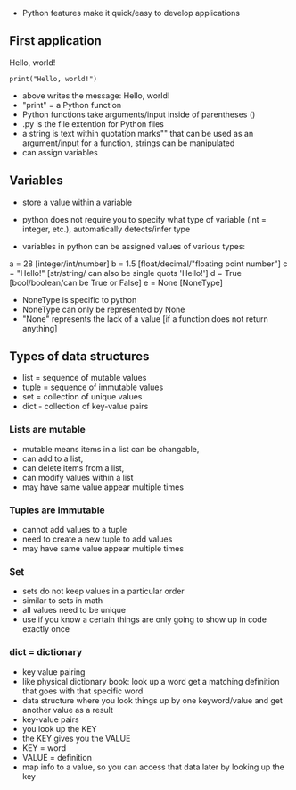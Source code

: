 - Python features make it quick/easy to develop applications


## First application

Hello, world!

	print("Hello, world!")

- above writes the message: Hello, world!
- "print" = a Python function
- Python functions take arguments/input inside of parentheses ()
- .py is the file extention for Python files
- a string is text within quotation marks"" that can be used as an argument/input for a function, strings can be manipulated
- can assign variables

## Variables

- store a value within a variable
- python does not require you to specify what type of variable (int = integer, etc.), automatically detects/infer type

- variables in python can be assigned values of various types: 

a = 28 [integer/int/number]
b = 1.5 [float/decimal/"floating point number"]
c = "Hello!" [str/string/ can also be single quots 'Hello!']
d = True [bool/boolean/can be True or False]
e = None [NoneType]

- NoneType is specific to python
- NoneType can only be represented by None
- "None" represents the lack of a value [if a function does not return anything]

## Types of data structures

- list = sequence of mutable values
- tuple = sequence of immutable values
- set = collection of unique values
- dict - collection of key-value pairs

### Lists are mutable
- mutable means items in a list can be changable, 
- can add to a list, 
- can delete items from a list, 
- can modify values within a list
- may have same value appear multiple times

### Tuples are immutable
- cannot add values to a tuple
- need to create a new tuple to add values
- may have same value appear multiple times

### Set
- sets do not keep values in a particular order
- similar to sets in math
- all values need to be unique
- use if you know a certain things are only going to show up in code exactly once

### dict = dictionary

- key value pairing
- like physical dictionary book: look up a word get a matching definition that goes with that specific word
- data structure where you look things up by one keyword/value and get another value as a result
- key-value pairs
- you look up the KEY
- the KEY gives you the VALUE
- KEY = word
- VALUE = definition
- map info to a value, so you can access that data later by looking up the key
